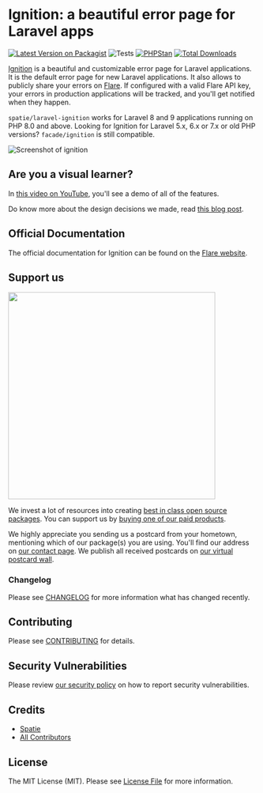# Ignition: a beautiful error page for Laravel apps

[![Latest Version on Packagist](https://img.shields.io/packagist/v/spatie/laravel-ignition.svg?style=flat-square)](https://packagist.org/packages/spatie/laravel-ignition)
![Tests](https://github.com/spatie/laravel-ignition/workflows/Run%20tests/badge.svg)
[![PHPStan](https://github.com/spatie/laravel-ignition/actions/workflows/phpstan.yml/badge.svg)](https://github.com/spatie/laravel-ignition/actions/workflows/phpstan.yml)
[![Total Downloads](https://img.shields.io/packagist/dt/spatie/laravel-ignition.svg?style=flat-square)](https://packagist.org/packages/spatie/laravel-ignition)

[Ignition](https://flareapp.io/docs/ignition-for-laravel/introduction) is a beautiful and customizable error page for Laravel applications. It is the default error page for new Laravel applications. It also allows to publicly share your errors on [Flare](https://flareapp.io). If configured with a valid Flare API key, your errors in production applications will be tracked, and you'll get notified when they happen.

`spatie/laravel-ignition` works for Laravel 8 and 9 applications running on PHP 8.0 and above. Looking for Ignition for Laravel 5.x, 6.x or 7.x or old PHP versions? `facade/ignition` is still compatible.

![Screenshot of ignition](https://spatie.github.io/laravel-ignition/images/screenshot.png)

## Are you a visual learner?

In [this video on YouTube](https://youtu.be/LEY0N0Bteew?t=739), you'll see a demo of all of the features.

Do know more about the design decisions we made, read [this blog post](https://freek.dev/2168-ignition-the-most-beautiful-error-page-for-laravel-and-php-got-a-major-redesign).

## Official Documentation

The official documentation for Ignition can be found on the [Flare website](https://flareapp.io/docs/ignition-for-laravel/installation).

## Support us

[<img src="https://github-ads.s3.eu-central-1.amazonaws.com/laravel-ignition.jpg?t=1" width="419px" />](https://spatie.be/github-ad-click/laravel-ignition)

We invest a lot of resources into creating [best in class open source packages](https://spatie.be/open-source). You can support us by [buying one of our paid products](https://spatie.be/open-source/support-us).

We highly appreciate you sending us a postcard from your hometown, mentioning which of our package(s) you are using. You'll find our address on [our contact page](https://spatie.be/about-us). We publish all received postcards on [our virtual postcard wall](https://spatie.be/open-source/postcards).

### Changelog

Please see [CHANGELOG](CHANGELOG.md) for more information what has changed recently.

## Contributing

Please see [CONTRIBUTING](CONTRIBUTING.md) for details.

## Security Vulnerabilities

Please review [our security policy](../../security/policy) on how to report security vulnerabilities.

## Credits

- [Spatie](https://spatie.be)
- [All Contributors](../../contributors)

## License

The MIT License (MIT). Please see [License File](LICENSE.md) for more information.

